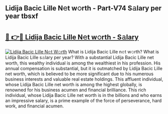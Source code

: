 ## Lidija Bacic Lille N𝚎t w𝚘rth - Part-V74 S𝚊lary per year tbsxf

# <h2><a href="http://gc21qtl.nevu.top/?p=Lidija+Bacic+Lille">🔗 👉🔴 Lidija Bacic Lille N𝚎t w𝚘rth - S𝚊lary</a></h2>

[![Lidija Bacic Lille N𝚎t W𝚘rth](https://i.imgur.com/Oavwk0R.jpeg)](http://gc21qtl.nevu.top/?p=Lidija+Bacic+Lille)
What is Lidija Bacic Lille n𝚎t w𝚘rth? What is Lidija Bacic Lille s𝚊lary per year?
With a substantial Lidija Bacic Lille net worth, this wealthy individual is among the wealthiest in his profession. His annual compensation is substantial, but it is outmatched by Lidija Bacic Lille net worth, which is believed to be more significant due to his numerous business interests and valuable real estate holdings. This affluent individual, whose Lidija Bacic Lille net worth is among the highest globally, is renowned for his business acumen and financial brilliance. This rich individual, whose Lidija Bacic Lille net worth is in the billions and who earns an impressive salary, is a prime example of the force of perseverance, hard work, and financial acumen.
